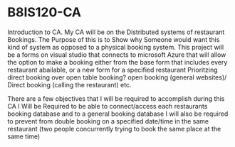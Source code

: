 # B8IS120-CA

Introduction to CA.
My CA will be on the Distributed systems of restaurant Bookings. 
The Purpose of this is to Show why Someone would want this kind of system as opposed to a physical booking system.
This project will be a forms on visual studio that connects to microsoft Azure that will allow the option to make a booking either from the base form that includes every restaurant abailable, or a new form for a specified restaurant
Prioritzing direct booking over open table booking?
open booking (general websites)/ Direct booking (calling the restaurant) etc.

There are a few objectives that I will be required to accomplish during this CA
 I Will be Required to be able to connect/access each restaurants booking database and to a general booking database
 I will also be required to prevent from double booking on a specified date/time in the same restaurant (two people concurrently trying to book the same place at the same time)
